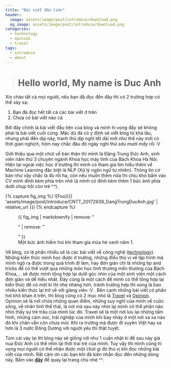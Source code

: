 ```yaml
---
title: "Bài viết đầu tiên"
header:
  image: assets/image/post/introduce/download.png
  og_image: assets/image/post/introduce/download.png
categories:
  - technology
  - opinion
  - travel
tags:
  - introduce
  - about
---
```


> # Hello world, My name is Duc Anh

Xin chào tất cả mọi người, nếu bạn đã đọc đến đây thì có 2 trường hợp có thể xảy xa:
1. Bạn đã đọc hết tất cả các bài viết ở trên
2. Chưa có bài viết nào cả

Bởi đây chính là bài viết đầu tiên của blog và mình hi vọng đây sẽ không phải là bài viết cuối cùng. Mặc dù đã có ý định sẽ viết blog từ khá lâu, nhưng phải đến dịp này, tranh thủ dịp nghỉ tết dài mới như thế này mới có thời gian nghịch, hôm nay chắc đâu đó ngày nghỉ thứ *sáu mươi mấy* rồi :V

Giới thiệu qua một chút về bản thân thì mình là Đặng Trung Đức Anh, sinh viên năm thứ 3 chuyên ngành Khoa học máy tính của Bách Khoa Hà Nội. Hiện tại ngoài việc học ở trường thì mình có tham gia tìm hiểu thêm về Machine Learning đặc biệt là NLP (Xử lý ngôn ngữ tự nhiên). Thông tin cơ bản như vậy chắc là đủ rồi ha, còn nếu muốn thêm nữa thì chịu khó bấm vào CV mình đính kèm phía trên nhé (à mình có đính kèm thêm 1 bức ảnh phía dưới chụp hồi còn trẻ ^^).

{% capture fig_img %}
![Foo]({{ 'assets/image/post/introduce/CNTT_20172939_DangTrungDucAnh.jpg' | relative_url }})
{% endcapture %}

<figure>
  {{ fig_img | markdownify | remove: "<p>" | remove: "</p>" }}
  <figcaption>Một bức ảnh hiếm hoi khi tham gia mùa hè xanh năm 1.</figcaption>
</figure>

Về blog, có lẽ phần nhiều sẽ là các bài viết về công nghệ ([technology](https://hust20172939.github.io/categories/technology/)). Những kiến thức mình học được ở trường, những điều thú vị về lập trình mà mình ngộ ra được trong quá trình đi làm, hay đơn giản chỉ là những tip and tricks để có thể vượt qua những môn học tình thương mến thương của Bách Khoa,... sẽ được mình tổng hợp lại dưới góc nhìn của một sinh viên một cách đơn giản và dễ hiểu nhất. Đây cũng là một cách để mình có thể tổng hợp lại kiến thức để có một kì thì nhẹ nhàng hơn, tránh trường hợp thi xong là bao nhiêu kiến thức lại trở về với giảng viên :V . Bên cạnh những bài viết có phần hơi khô khan ở trên, thì blog cũng có 2 mục nhỏ là [Travel](https://hust20172939.github.io/categories/travel/) và [Opinion](https://hust20172939.github.io/categories/opinion/). Opinion sẽ là nơi chứa những quan điểm, những suy nghĩ của mình về cuộc sống, về nhân tình thế thái, là nơi mà sau này nhìn lạị mình có thể phần nào nhìn thấy sự trẻ trâu của mình lúc đó. Travel sẽ là một nơi lưu lại những tấm hình, những cảm xúc, trải nghiệp của mình khi bay nhảy ở một nơi xa xa nào đó khi chân vẫn còn chưa mỏi. Khi ra trường mà được đi xuyên Việt hay xa hơn là 3 nước Đông Dương với người yêu thì thật tuyệt.

Túm cái váy lại thì blog này sẽ giống với như 1 cuấn nhật kí để sau này già nua Đức Anh có thể nhìn lại thời trai trẻ của mình. Tuy vậy thì mình cũng hi vọng mọi người có thể nhận được một chút gì đó thú vị khi đọc những bài viết của mình. Rất cảm ơn các bạn khi đã kiên nhẫn đọc đến những dòng này. Bấm vào [**đây**](https://hust20172939.github.io/) để quay lại trang chủ nhé ^^.

